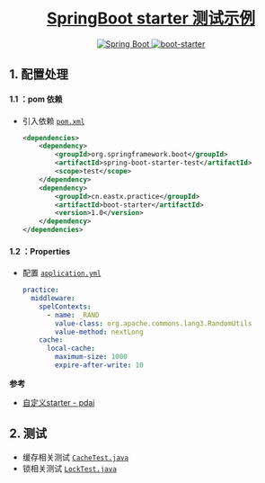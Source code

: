 <h1 align="center">
    <a href="https://github.com/EastX/java-practice-demos/tree/main/boot-starter">
        SpringBoot starter 测试示例
    </a>
</h1>

<p align="center">
    <a href="https://docs.spring.io/spring-boot/docs/2.7.9/reference/html/">
        <img alt="Spring Boot" src="https://img.shields.io/badge/Spring Boot-2.7.9-6db33f.svg"/>
    </a>
    <a href="../boot-starter">
        <img alt="boot-starter" src="https://img.shields.io/badge/boot_starter-1.0-e67621.svg"/>
    </a>
</p>


## 1. 配置处理
#### 1.1 ：pom 依赖
- 引入依赖 [`pom.xml`](./pom.xml)
    ```xml
    <dependencies>
        <dependency>
            <groupId>org.springframework.boot</groupId>
            <artifactId>spring-boot-starter-test</artifactId>
            <scope>test</scope>
        </dependency>
        <dependency>
            <groupId>cn.eastx.practice</groupId>
            <artifactId>boot-starter</artifactId>
            <version>1.0</version>
        </dependency>
    </dependencies>
    ```

#### 1.2 ：Properties
- 配置 [`application.yml`](./src/main/resources/application.yml)
  ```yml
  practice:
    middleware:
      spelContexts:
        - name: _RAND
          value-class: org.apache.commons.lang3.RandomUtils
          value-method: nextLong
      cache:
        local-cache:
          maximum-size: 1000
          expire-after-write: 10
  ```

**参考**
- [自定义starter - pdai](https://pdai.tech/md/spring/springboot/springboot-y-starter.html#%E5%B0%81%E8%A3%85starter)

## 2. 测试
- 缓存相关测试 [`CacheTest.java`](./src/test/java/cn/eastx/practice/middleware/test/cache/CacheTest.java)
- 锁相关测试 [`LockTest.java`](./src/test/java/cn/eastx/practice/middleware/test/cache/LockTest.java)



